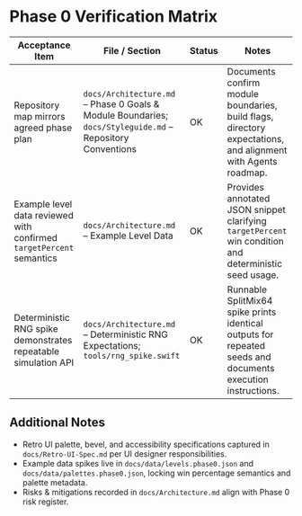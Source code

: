 # Phase 0 Verification Matrix

| Acceptance Item | File / Section | Status | Notes |
| --- | --- | --- | --- |
| Repository map mirrors agreed phase plan | `docs/Architecture.md` – Phase 0 Goals & Module Boundaries; `docs/Styleguide.md` – Repository Conventions | OK | Documents confirm module boundaries, build flags, directory expectations, and alignment with Agents roadmap. |
| Example level data reviewed with confirmed `targetPercent` semantics | `docs/Architecture.md` – Example Level Data | OK | Provides annotated JSON snippet clarifying `targetPercent` win condition and deterministic seed usage. |
| Deterministic RNG spike demonstrates repeatable simulation API | `docs/Architecture.md` – Deterministic RNG Expectations; `tools/rng_spike.swift` | OK | Runnable SplitMix64 spike prints identical outputs for repeated seeds and documents execution instructions. |

## Additional Notes
- Retro UI palette, bevel, and accessibility specifications captured in `docs/Retro-UI-Spec.md` per UI designer responsibilities.
- Example data spikes live in `docs/data/levels.phase0.json` and `docs/data/palettes.phase0.json`, locking win percentage semantics and palette metadata.
- Risks & mitigations recorded in `docs/Architecture.md` align with Phase 0 risk register.
